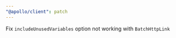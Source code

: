 ```yaml
---
"@apollo/client": patch
---
```


Fix `includeUnusedVariables` option not working with `BatchHttpLink`
